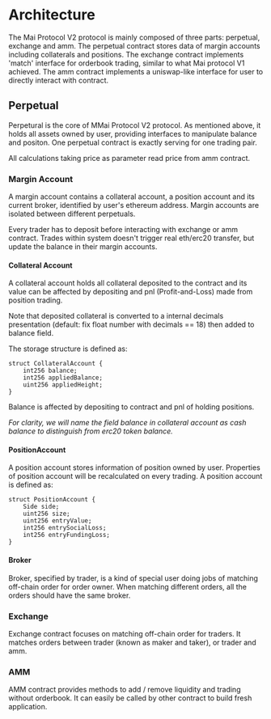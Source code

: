 # Architecture

The Mai Protocol V2 protocol is mainly composed of three parts: perpetual, exchange and amm. The perpetual contract stores data of margin accounts including collaterals and positions. The exchange contract implements 'match' interface for orderbook trading, similar to what Mai protocol V1 achieved. The amm contract implements a uniswap-like interface for user to directly interact with contract.


## Perpetual

Perpetural is the core of MMai Protocol V2 protocol. As mentioned above, it holds all assets owned by user, providing interfaces to manipulate balance and positon. One perpetual contract is exactly serving for one trading pair.

All calculations taking price as parameter read price from amm contract. 

### Margin Account

A margin account contains a collateral account, a position account and its current broker, identified by user's ethereum address. Margin accounts are isolated between different perpetuals.

Every trader has to deposit before interacting with exchange or amm contract. Trades within system doesn't trigger real eth/erc20 transfer, but update the balance in their margin accounts.

#### Collateral Account

A collateral account holds all collateral deposited to the contract and its value can be affected by depositing and pnl (Profit-and-Loss) made from position trading.

Note that deposited collateral is converted to a internal decimals presentation (default: fix float number with decimals == 18) then added to balance field.

The storage structure is defined as:

```solidity
struct CollateralAccount {
	int256 balance;
	int256 appliedBalance;
	uint256 appliedHeight;
}
```

Balance is affected by depositing to contract and pnl of holding positions.

*For clarity, we will name the field balance in collateral account as cash balance to distinguish from erc20 token balance.*

#### PositionAccount

A position account stores information of position owned by user. Properties of position account will be recalculated on every trading. A position account is defined as:

```solidity
struct PositionAccount {
    Side side;
    uint256 size;
    uint256 entryValue;
    int256 entrySocialLoss;
    int256 entryFundingLoss;
}
```

#### Broker

Broker, specified by trader, is a kind of special user doing jobs of matching off-chain order for order owner. When matching different orders, all the orders should have the same broker. 


### Exchange

Exchange contract focuses on matching off-chain order for traders. It matches orders between trader (known as maker and taker), or trader and amm. 


### AMM

AMM contract provides methods to add / remove liquidity and trading without orderbook. It can easily be called by other contract to build fresh application.
